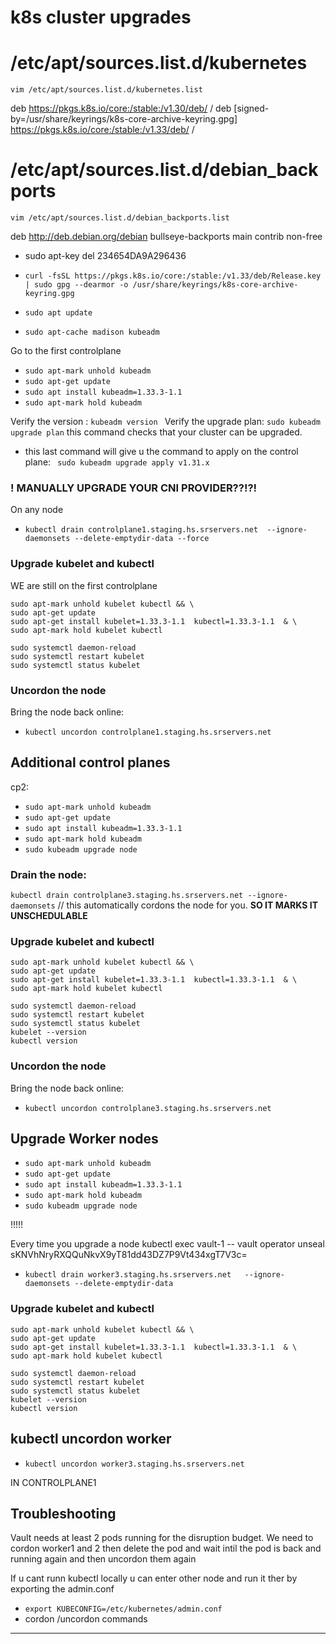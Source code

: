 # k8s cluster upgrades
# /etc/apt/sources.list.d/kubernetes
`vim /etc/apt/sources.list.d/kubernetes.list`

deb https://pkgs.k8s.io/core:/stable:/v1.30/deb/  /
deb [signed-by=/usr/share/keyrings/k8s-core-archive-keyring.gpg] https://pkgs.k8s.io/core:/stable:/v1.33/deb/ /

# /etc/apt/sources.list.d/debian_backports
`vim /etc/apt/sources.list.d/debian_backports.list`

deb http://deb.debian.org/debian bullseye-backports main contrib non-free

- sudo apt-key del 234654DA9A296436
- `curl -fsSL https://pkgs.k8s.io/core:/stable:/v1.33/deb/Release.key | sudo gpg --dearmor -o /usr/share/keyrings/k8s-core-archive-keyring.gpg`
 
- `sudo apt update`
- `sudo apt-cache madison kubeadm`


Go to the first controlplane 
- `sudo apt-mark unhold kubeadm`
- `sudo apt-get update `
- `sudo apt install kubeadm=1.33.3-1.1  `
- `sudo apt-mark hold kubeadm`

Verify the version : `kubeadm version `
Verify the upgrade plan: `sudo kubeadm upgrade plan` this command checks that your cluster can be upgraded.

- this last command will give u the command to apply on the control plane: ` sudo kubeadm upgrade apply v1.31.x`

### ! MANUALLY UPGRADE YOUR CNI PROVIDER??!?!

On any node 
-  `kubectl drain controlplane1.staging.hs.srservers.net  --ignore-daemonsets --delete-emptydir-data --force`

### Upgrade kubelet and kubectl 
WE are still on the first controlplane

```
sudo apt-mark unhold kubelet kubectl && \
sudo apt-get update
sudo apt-get install kubelet=1.33.3-1.1  kubectl=1.33.3-1.1  & \
sudo apt-mark hold kubelet kubectl
```

```
sudo systemctl daemon-reload
sudo systemctl restart kubelet
sudo systemctl status kubelet
```

### Uncordon the node
Bring the node back online:
- `kubectl uncordon controlplane1.staging.hs.srservers.net`



## Additional control planes 
cp2:
- `sudo apt-mark unhold kubeadm`
- `sudo apt-get update `
- `sudo apt install kubeadm=1.33.3-1.1 `
- `sudo apt-mark hold kubeadm`
- `sudo kubeadm upgrade node`



### Drain the node:
`kubectl drain controlplane3.staging.hs.srservers.net --ignore-daemonsets` // this automatically cordons the node for you. 
**SO IT MARKS IT UNSCHEDULABLE**

### Upgrade kubelet and kubectl 

```
sudo apt-mark unhold kubelet kubectl && \
sudo apt-get update
sudo apt-get install kubelet=1.33.3-1.1  kubectl=1.33.3-1.1  & \
sudo apt-mark hold kubelet kubectl
```

```
sudo systemctl daemon-reload
sudo systemctl restart kubelet
sudo systemctl status kubelet
kubelet --version 
kubectl version
```

### Uncordon the node
Bring the node back online:
- `kubectl uncordon controlplane3.staging.hs.srservers.net`

## Upgrade Worker nodes

- `sudo apt-mark unhold kubeadm`
- `sudo apt-get update `
- `sudo apt install kubeadm=1.33.3-1.1 `
- `sudo apt-mark hold kubeadm`
- `sudo kubeadm upgrade node`

!!!!!

Every time you upgrade a node 
kubectl exec vault-1 -- vault operator unseal sKNVhNryRXQQuNkvX9yT81dd43DZ7P9Vt434xgT7V3c=

- `kubectl drain worker3.staging.hs.srservers.net   --ignore-daemonsets --delete-emptydir-data`


### Upgrade kubelet and kubectl 

```
sudo apt-mark unhold kubelet kubectl && \
sudo apt-get update
sudo apt-get install kubelet=1.33.3-1.1  kubectl=1.33.3-1.1  & \
sudo apt-mark hold kubelet kubectl
```

```
sudo systemctl daemon-reload
sudo systemctl restart kubelet
sudo systemctl status kubelet
kubelet --version 
kubectl version
```

## kubectl uncordon worker

- `kubectl uncordon worker3.staging.hs.srservers.net`

IN CONTROLPLANE1 


## Troubleshooting 
Vault needs at least 2 pods running for the disruption budget.
We need to cordon worker1 and 2 then delete the pod and wait intil the pod is back and running again and then uncordon them again

If u cant runn kubectl locally u can enter other node and run it ther by exporting the admin.conf 
- `export KUBECONFIG=/etc/kubernetes/admin.conf`
- cordon /uncordon commands




----------
